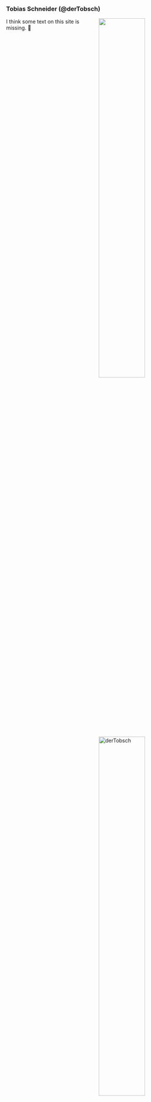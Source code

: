### Tobias Schneider (@derTobsch)

<img align="right" width="50%" src="https://github-readme-stats.vercel.app/api?username=derTobsch&show_icons=true&theme=vue&hide_title=true&count_private=true" />
<img align="right" width="50%" src="https://github-readme-streak-stats.herokuapp.com/?user=derTobsch&" alt="derTobsch" />

I think some text on this site is missing. 🔭 

<!--
**derTobsch/derTobsch** is a ✨ _special_ ✨ repository because its `README.md` (this file) appears on your GitHub profile.

Here are some ideas to get you started:

- 🔭 I’m currently working on ...
- 🌱 I’m currently learning ...
- 👯 I’m looking to collaborate on ...
- 🤔 I’m looking for help with ...
- 💬 Ask me about ...
- 📫 How to reach me: ...
- 😄 Pronouns: ...
- ⚡ Fun fact: ...
-->
